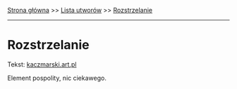 [Strona główna](../index.md) >> [Lista utworów](../list.md) >> [Rozstrzelanie](523.md)

---

# Rozstrzelanie

Tekst: [kaczmarski.art.pl](https://www.kaczmarski.art.pl/tworczosc/wiersze/rozstrzelanie/)

Element pospolity, nic ciekawego.